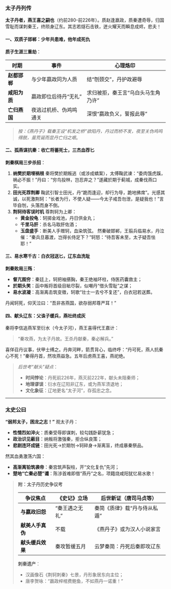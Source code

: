 ### **太子丹列传**

**太子丹者，燕王喜之嗣也**（约前280-前226年）。质赵逢嬴政，质秦遭奇辱，归国雪耻而谋刺秦王，终陨身辽东。其志若燧石击铁，迸火耀天而瞬息成烬，悲夫！

#### **一、双质子邯郸：少年共患难，他年成死仇**

**质子生涯三重劫**：

| **时期**     | **事件**               | **心理烙印**                       |
| ------------ | ---------------------- | ---------------------------------- |
| **赵都邯郸** | 与少年嬴政同为人质     | 结“刎颈交”，丹护政避辱             |
| **咸阳为质** | 嬴政即位后待丹“无礼”   | 求归被拒，秦王言“乌白头马生角乃许” |
| **亡归燕国** | 夜逃过机桥、伪鸡鸣通关 | 深恨“嬴政负义，誓报此辱”           |

> *按：《燕丹子》载秦王设“机发之桥”欲陷丹，丹过而桥不发，夜至关伪鸡鸣得脱，虽荒诞而显丹亡归之艰*。

#### **二、孤燕谋抗秦：收亡将蓄死士，三杰血荐匕**

**刺秦棋局三步杀招**：

1. **纳樊於期埋祸根**
    秦将樊於期叛逃（或涉成蟜案），太傅鞠武谏：“委肉饿虎蹊，祸必不振！”丹曰：“穷鸟投林，岂忍弃之？”遂藏於期于蓟城，成秦伐燕口实。
2. **田光死荐荆卿**
    鞠武引智士田光，丹“跪而逢迎，却行为导，跪地拂席”。光感其诚，以死激荆轲：“长者为行，不使人疑——今太子戒吾勿泄，是疑我也！”言毕自刎，头落而身不倒。
3. **荆轲待客误时机**
    尊荆轲为上卿：
   - **黄金投龟**：轲掷金戏池，丹日供金丸；
   - **千里马肝**：杀名马取肝佐酒；
   - **玉盘盛手**：断美人手赠轲，血染筑弦。
      然秦破邯郸，王翦兵临易水，丹泣催：“秦兵旦暮渡，岂得长侍足下？”轲怒：“待吾客未至，太子疑吾怯耶！”

#### **三、易水寒千古：白衣冠送匕，辽东血洗耻**

**刺秦败局三殇**：

- **督亢图穷**：秦廷上，轲把袖揕胸，秦王绝袖环柱，侍医药囊救主；
- **於期头笑**：函中叛将首级目眦尽裂，似嘲丹“借头雪耻”之谋；
- **易水波凝**：高渐离击筑变徵，轲歌“壮士一去兮不复还”，白衣冠若送葬。

丹闻轲死，仰天泣曰：“吾非吝燕国，欲存弱邦尊严耳！”

#### **四、献头辽东：父诛子缓兵，燕社终成灰**

秦将李信追燕军至衍水（今太子河），燕王喜得代王嘉计：

> “秦攻燕，为太子丹故。王杀丹献秦，秦必解兵。”

喜佯召丹议事，伏甲士缚之。丹奔河畔，箭贯背心，临终呼：“丹可死，燕人抗秦心不死！”秦得丹首，然攻燕益急。五年后虏燕王喜，燕祀绝。

> *后世考“献头”疑点*：
>
> - **时间悖论**：丹死前226年，燕灭前222年，献头未阻秦师；
> - **地理谬误**：衍水在辽阳非辽东，或为燕军溃退地；
> - **文化象征**：辽地更名“太子河”，存孤忠之念。

------

### **太史公曰**

**“弱邦太子，困龙之志！”** 观太子丹：

- **性情烈如淬火**：质秦受辱即谋刺，较勾践卧薪犹急；
- **政治识见蔽目**：纳叛将激强秦，拒合纵良策；
- **悲剧连环成链**：田光死→於期刎→轲碎身→渐离盲，终成暴秦祭品。

然其血勇激荡六国：

- **高渐离铅筑袭帝**：秦宫筑声裂柱，开“文化复仇”先河；
- **楚地“亡秦必楚”谶**：陈涉首难即借“燕丹”之名，项籍烧咸阳犹忆易水歌！

> **附：太子丹历史争议考**
>
> | **争议焦点**     | 《史记》立场   | 后世新证（唐司马贞等）       |
> | ---------------- | -------------- | ---------------------------- |
> | **与嬴政旧怨**   | “秦王遇之无礼” | 秦简《质律》载“丹与侍从私遁” |
> | **献美人手真伪** | 不载           | 《燕丹子》或为汉人小说家言   |
> | **献头缓兵效果** | 秦攻暂缓五月   | 云梦秦简：丹死后秦即攻辽东   |
>
> **刺秦遗产**：
>
> - 汉画像石《荆轲刺秦》七景，丹形象居东向主位；
> - 唐李贺咏：“嬴政梓棺费鲍鱼，不如燕丹一诺重！”